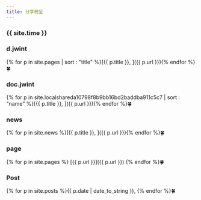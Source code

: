 ```yaml
---
title: 分享冊呈
---
```


### {{ site.time }}

### d.jwint

{% for p in site.pages | sort : "title" %}[{{ p.title }}, ]({{ p.url }}){% endfor %}🍀

### doc.jwint

{% for p in site.localshareda10798f8b9bb16bd2baddba911c5c7 | sort : "name" %}[{{ p.title }}, ]({{ p.url }}){% endfor %}🍀

### news

{% for p in site.news %}[{{ p.title }}, ]({{ p.url }}){% endfor %}🍀

### page

{% for p in site.pages %}
[{{ p.url }}]({{ p.url }})
{% endfor %}🍀

### Post

{% for p in site.posts %}{{ p.date | date_to_string }}, {% endfor %}🍀

